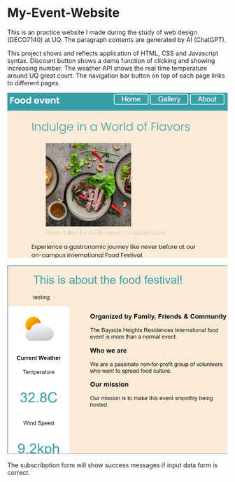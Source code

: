 # My-Event-Website

This is an practice website I made during the study of web design (DECO7140) at UQ.
The paragraph contents are generated by AI (ChatGPT).

This  project shows and reflects application of HTML, CSS and Javascript syntax.
Discount button shows a demo function of clicking and showing increasing number.
The weather API shows the real time temperature around UQ great court.
The navigation bar button on top of each page links to different pages.

![Homepage](images/screenshot1.png)

![Weather API](images/scrennshot2.png)

The subscribption form will show success messages if input data form is correct.
